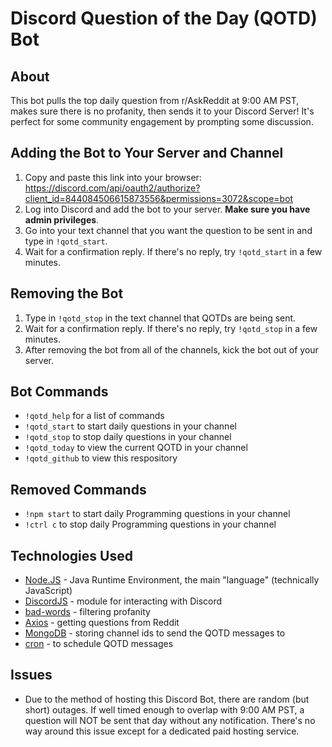 # Discord Question of the Day (QOTD) Bot
## About
This bot pulls the top daily question from r/AskReddit at 9:00 AM PST, makes sure there is no profanity, then sends it to your Discord Server!
It's perfect for some community engagement by prompting some discussion.
## Adding the Bot to Your Server and Channel
1. Copy and paste this link into your browser: https://discord.com/api/oauth2/authorize?client_id=844084506615873556&permissions=3072&scope=bot
2. Log into Discord and add the bot to your server. **Make sure you have admin privileges**.
3. Go into your text channel that you want the question to be sent in and type in `!qotd_start`.
4. Wait for a confirmation reply. If there's no reply, try `!qotd_start` in a few minutes.
## Removing the Bot
1. Type in `!qotd_stop` in the text channel that QOTDs are being sent.
2. Wait for a confirmation reply. If there's no reply, try `!qotd_stop` in a few minutes.
3. After removing the bot from all of the channels, kick the bot out of your server.
## Bot Commands
* `!qotd_help` for a list of commands
* `!qotd_start` to start daily questions in your channel
* `!qotd_stop` to stop daily questions in your channel
* `!qotd_today` to view the current QOTD in your channel
* `!qotd_github` to view this respository

## Removed Commands
* `!npm start` to start daily Programming questions in your channel
* `!ctrl c` to stop daily Programming questions in your channel

## Technologies Used
* [Node.JS](https://nodejs.org/en/) - Java Runtime Environment, the main "language" (technically JavaScript)
* [DiscordJS](https://discord.js.org/#/) - module for interacting with Discord
* [bad-words](https://www.npmjs.com/package/bad-words) - filtering profanity
* [Axios](https://www.npmjs.com/package/axios) - getting questions from Reddit
* [MongoDB](https://www.mongodb.com/) - storing channel ids to send the QOTD messages to
* [cron](https://www.npmjs.com/package/cron) - to schedule QOTD messages

## Issues
* Due to the method of hosting this Discord Bot, there are random (but short) outages. If well timed enough to overlap with 9:00 AM PST, a question will NOT be sent that day without any notification. There's no way around this issue except for a dedicated paid hosting service.

